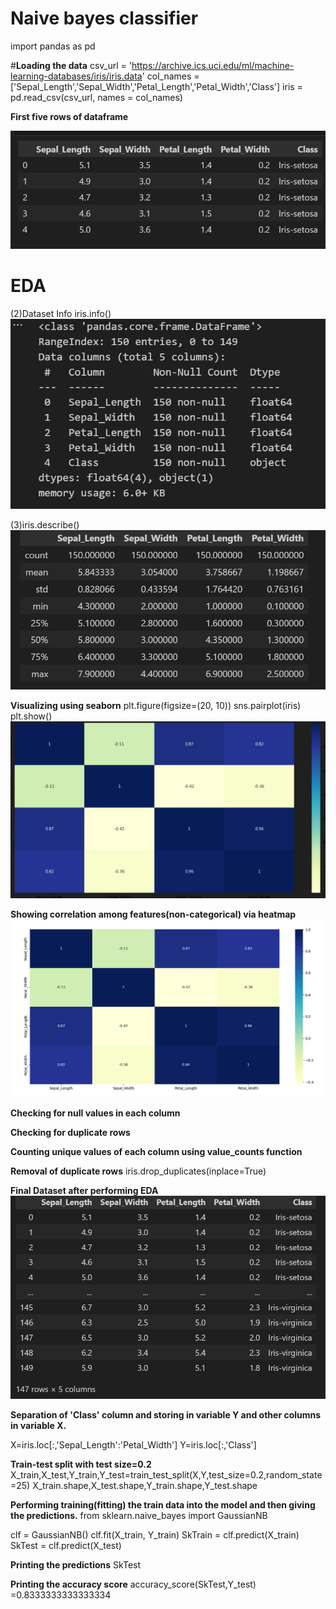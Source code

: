 # **Naive bayes classifier**
import pandas as pd

#**Loading the data**
csv_url = 'https://archive.ics.uci.edu/ml/machine-learning-databases/iris/iris.data'
col_names = ['Sepal_Length','Sepal_Width','Petal_Length','Petal_Width','Class']
iris =  pd.read_csv(csv_url, names = col_names)


**First five rows of dataframe**

![First five rows of dataframe](image-1.png)


# **EDA**

(2)Dataset Info
iris.info()
![information of dataset](image-2.png)



(3)iris.describe()
![alt text](image-4.png)

**Visualizing using seaborn**
plt.figure(figsize=(20, 10))
sns.pairplot(iris)
plt.show()
![alt text](image-5.png)

**Showing correlation among features(non-categorical) via heatmap**
![alt text](image-7.png)

**Checking for null values in each column**

**Checking for duplicate rows**

**Counting unique values of each column using value_counts function**

**Removal of duplicate rows**
iris.drop_duplicates(inplace=True)

**Final Dataset after performing EDA**
![alt text](image-6.png)

**Separation of 'Class' column and storing in variable Y and other columns in variable X.**

X=iris.loc[:,'Sepal_Length':'Petal_Width']
Y=iris.loc[:,'Class']

**Train-test split with test size=0.2**
X_train,X_test,Y_train,Y_test=train_test_split(X,Y,test_size=0.2,random_state=25)
X_train.shape,X_test.shape,Y_train.shape,Y_test.shape

**Performing training(fitting) the train data into the model and then giving the predictions.**
from sklearn.naive_bayes import GaussianNB

clf = GaussianNB()
clf.fit(X_train, Y_train)
SkTrain = clf.predict(X_train) 
SkTest = clf.predict(X_test)


**Printing the predictions**
SkTest

**Printing the accuracy score**
accuracy_score(SkTest,Y_test)
=0.8333333333333334







